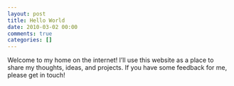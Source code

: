```yaml
---
layout: post
title: Hello World
date: 2010-03-02 00:00
comments: true
categories: []
---
```

<p>Welcome to my home on the internet! I&rsquo;ll use this website as a place to share my thoughts, ideas, and projects. If you have some feedback for me, please get in touch!</p>

